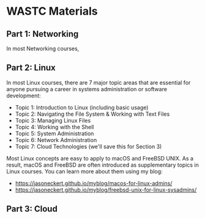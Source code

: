 # WASTC Materials

## Part 1: Networking
In most Networking courses, 


## Part 2: Linux
In most Linux courses, there are 7 major topic areas that are essential for anyone pursuing a career in systems administration or software development:
- Topic 1: Introduction to Linux (including basic usage)
- Topic 2: Navigating the File System & Working with Text Files
- Topic 3: Managing Linux Files
- Topic 4: Working with the Shell
- Topic 5: System Administration
- Topic 6: Network Administration
- Topic 7: Cloud Technologies (we'll save this for Section 3)

Most Linux concepts are easy to apply to macOS and FreeBSD UNIX. As a result, macOS and FreeBSD are often introduced as supplementary topics in Linux courses. You can learn more about them using my blog:
- https://jasoneckert.github.io/myblog/macos-for-linux-admins/
- https://jasoneckert.github.io/myblog/freebsd-unix-for-linux-sysadmins/

## Part 3: Cloud
